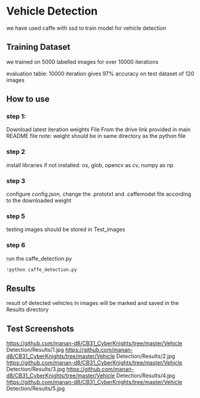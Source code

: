 # Vehicle Detection

we have used caffe with ssd to train model for vehicle detection

## Training Dataset

we trained on 5000 labelled images for over 10000 iterations

evaluation table:
10000 iteration gives 97% accuracy on test dataset of 120 images


## How to use
### step 1:
Download latest iteration weights File From the drive link provided in main README file
note: weight should be in same directory as the python file

### step 2
install libraries if not installed:
os, glob, opencv as cv, numpy as np

### step 3
configure config.json, change the .prototxt and .caffemodel file according to the downloaded weight

### step 5
testing images should be stored in Test_images

### step 6
run the caffe_detection.py
```python
!python caffe_detection.py
```

## Results
result of detected vehicles in images will be marked and saved in the Results directory

## Test Screenshots
https://github.com/manan-d8/CB31_CyberKnights/tree/master/Vehicle Detection/Results/1.jpg
https://github.com/manan-d8/CB31_CyberKnights/tree/master/Vehicle Detection/Results/2.jpg
https://github.com/manan-d8/CB31_CyberKnights/tree/master/Vehicle Detection/Results/3.jpg
https://github.com/manan-d8/CB31_CyberKnights/tree/master/Vehicle Detection/Results/4.jpg
https://github.com/manan-d8/CB31_CyberKnights/tree/master/Vehicle Detection/Results/5.jpg
